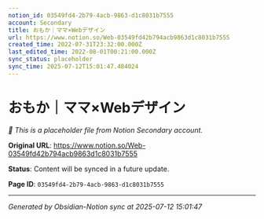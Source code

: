 ```yaml
---
notion_id: 03549fd4-2b79-4acb-9863-d1c8031b7555
account: Secondary
title: おもか｜ママ×Webデザイン
url: https://www.notion.so/Web-03549fd42b794acb9863d1c8031b7555
created_time: 2022-07-31T23:32:00.000Z
last_edited_time: 2022-08-01T00:21:00.000Z
sync_status: placeholder
sync_time: 2025-07-12T15:01:47.484024
---
```


# おもか｜ママ×Webデザイン

*🔄 This is a placeholder file from Notion Secondary account.*

**Original URL**: https://www.notion.so/Web-03549fd42b794acb9863d1c8031b7555

**Status**: Content will be synced in a future update.

**Page ID**: `03549fd4-2b79-4acb-9863-d1c8031b7555`

---

*Generated by Obsidian-Notion sync at 2025-07-12 15:01:47*
